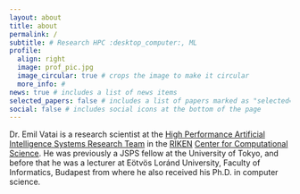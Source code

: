 ```yaml
---
layout: about
title: about
permalink: /
subtitle: # Research HPC :desktop_computer:, ML
profile:
  align: right
  image: prof_pic.jpg
  image_circular: true # crops the image to make it circular
  more_info: #
news: true # includes a list of news items
selected_papers: false # includes a list of papers marked as "selected={true}"
social: false # includes social icons at the bottom of the page
---
```


Dr. Emil Vatai is a research scientist at the [High Performance Artificial Intelligence Systems Research Team](https://www.riken.jp/en/research/labs/r-ccs/high_perf_ai_sys/index.html) in the [RIKEN](https://www.riken.jp/) [Center for Computational Science](https://www.r-ccs.riken.jp/en/). He was previously a JSPS fellow at the University of Tokyo, and before that he was a lecturer at Eötvös Loránd University, Faculty of Informatics, Budapest from where he also received his Ph.D. in computer science.

